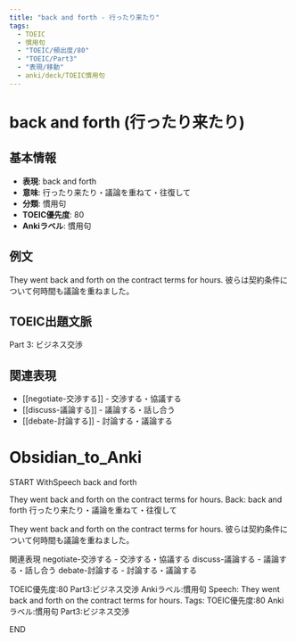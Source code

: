 ```yaml
---
title: "back and forth - 行ったり来たり"
tags:
  - TOEIC
  - 慣用句
  - "TOEIC/頻出度/80"
  - "TOEIC/Part3"
  - "表現/移動"
  - anki/deck/TOEIC慣用句
---
```


# back and forth (行ったり来たり)

## 基本情報
- **表現**: back and forth
- **意味**: 行ったり来たり・議論を重ねて・往復して
- **分類**: 慣用句
- **TOEIC優先度**: 80
- **Ankiラベル**: 慣用句

## 例文
They went back and forth on the contract terms for hours.
彼らは契約条件について何時間も議論を重ねました。

## TOEIC出題文脈
Part 3: ビジネス交渉

## 関連表現
- [[negotiate-交渉する]] - 交渉する・協議する
- [[discuss-議論する]] - 議論する・話し合う
- [[debate-討論する]] - 討論する・議論する

# Obsidian_to_Anki
START
WithSpeech
back and forth

They went back and forth on the contract terms for hours.
Back: 
back and forth
行ったり来たり・議論を重ねて・往復して

They went back and forth on the contract terms for hours.
彼らは契約条件について何時間も議論を重ねました。

関連表現
negotiate-交渉する - 交渉する・協議する
discuss-議論する - 議論する・話し合う
debate-討論する - 討論する・議論する

TOEIC優先度:80
Part3:ビジネス交渉
Ankiラベル:慣用句
Speech: They went back and forth on the contract terms for hours.
Tags: TOEIC優先度:80 Ankiラベル:慣用句 Part3:ビジネス交渉
<!--ID: 1750466394777-->
END 